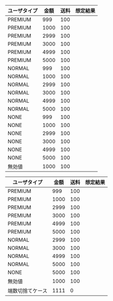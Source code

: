 | ユーザタイプ | 金額 | 送料 | 想定結果 | 
| ------------ | ---- | :--- | -------- | 
| PREMIUM  | 999  | 100  |          | 
| PREMIUM  | 1000 | 100  |          | 
| PREMIUM  | 2999 | 100  |          | 
| PREMIUM  | 3000 | 100  |          | 
| PREMIUM  | 4999 | 100  |          | 
| PREMIUM  | 5000 | 100  |          | 
| NORMAL   | 999  | 100  |          | 
| NORMAL   | 1000 | 100  |          | 
| NORMAL   | 2999 | 100  |          | 
| NORMAL   | 3000 | 100  |          | 
| NORMAL   | 4999 | 100  |          | 
| NORMAL   | 5000 | 100  |          | 
| NONE     | 999  | 100  |          | 
| NONE     | 1000 | 100  |          | 
| NONE     | 2999 | 100  |          | 
| NONE     | 3000 | 100  |          | 
| NONE     | 4999 | 100  |          | 
| NONE     | 5000 | 100  |          | 
| 無効値  | 1000 | 100  |          |


| ユーザタイプ | 金額 | 送料 | 想定結果 | 
| ------------ | ---- | --- | -------- | 
| PREMIUM  | 999  | 100  |          | 
| PREMIUM  | 1000 | 100  |          | 
| PREMIUM  | 2999 | 100  |          | 
| PREMIUM  | 3000 | 100  |          | 
| PREMIUM  | 4999 | 100  |          | 
| PREMIUM  | 5000 | 100  |          | 
| NORMAL   | 2999 | 100  |          | 
| NORMAL   | 3000 | 100  |          | 
| NORMAL   | 4999 | 100  |          | 
| NORMAL   | 5000 | 100  |          | 
| NONE     | 5000 | 100  |          | 
| 無効値  | 1000 | 100   |          |
|端数切捨てケース | 1111  | 0 |       |